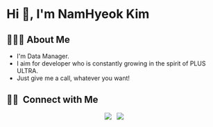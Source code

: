 # Hi 👋, I'm NamHyeok Kim

## 👨🏻‍💻 About Me

- I'm Data Manager.
- I aim for developer who is constantly growing in the spirit of PLUS ULTRA.
- Just give me a call, whatever you want!

## 🤝🏻 &nbsp;Connect with Me

<p align="center">
  <a href="mailto:dr_lunars@naver.com" target="_blank"><img src="https://img.shields.io/badge/Mail-2db400?style=for-the-badge&logo=Naver&logoColor=white"/></a> &nbsp
  <a href="https://www.linkedin.com/in/skaurl" target="_blank"><img src="https://img.shields.io/badge/LinkedIn-0A66C2?style=for-the-badge&logo=LinkedIn&logoColor=white"/></a> &nbsp
</p>

